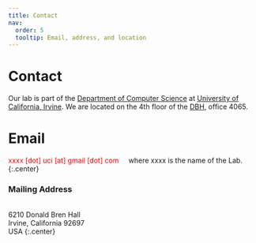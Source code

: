 ```yaml
---
title: Contact
nav:
  order: 5
  tooltip: Email, address, and location
---
```


# <i class="fas fa-envelope"></i>Contact

Our lab is part of the [Department of Computer Science](https://www.cs.uci.edu/) at [University of California, Irvine](https://uci.edu/). We are located on the 4th floor of the [DBH](https://classrooms.uci.edu/classrooms/dbh/), office 4065.

# Email
<font color="red">xxxx [dot] uci [at] gmail [dot] com</font>  &nbsp; &nbsp;  where xxxx is the name of the Lab. 
{:.center}

### <i class="fas fa-mail-bulk"></i>Mailing Address

<br> 6210 Donald Bren Hall
<br>Irvine, California 92697
<br>USA
{:.center}

